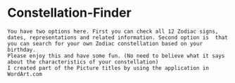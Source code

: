 # Constellation-Finder
    You have two options here. First you can check all 12 Zodiac signs, dates, representations and related information. Second option is  that you can search for your own Zodiac constellation based on your birthday.
    Please enjoy this and have some fun. (No need to believe what it says about the characteristics of your constellation)
    I created part of the Picture titles by using the application in WordArt.com
